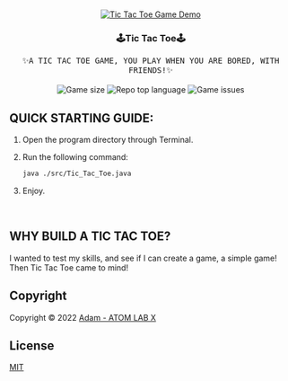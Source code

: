 <!-- PROJECT LOGO -->
<br />
<p align="center">
  <a href="https://github.com/AtomLabX/Tic_Tac_Toe_Game">
    <img src="Demo/TicTacToe_Demo.gif" alt="Tic Tac Toe Game Demo">
  </a>

  <h3 align="center">🕹Tic Tac Toe🕹</h3>

  <p align="center">
    <samp>✨A TIC TAC TOE GAME, YOU PLAY WHEN YOU ARE BORED, WITH FRIENDS!✨</samp>
    <br><br>
  <img alt="Game size" src="https://img.shields.io/github/repo-size/atomlabx/Tic_Tac_Toe_Game?color=blue&label=Game%20size&style=for-the-badge">
  <img alt="Repo top language" src="https://img.shields.io/github/languages/top/atomlabx/Tic_Tac_Toe_Game?color=important&style=for-the-badge">
  <img alt="Game issues" src="https://img.shields.io/bitbucket/issues-raw/atomlabx/Tic_Tac_Toe_Game?color=important&style=for-the-badge">
    </p>
    

## QUICK STARTING GUIDE:
1. Open the program directory through Terminal.
2. Run the following command:

    ```sh
    java ./src/Tic_Tac_Toe.java
    ```

3. Enjoy.
<br/>

## WHY BUILD A TIC TAC TOE?
I wanted to test my skills, and see if I can create a game, a simple game!<br>
Then Tic Tac Toe came to mind!
<br>

<!-- CONTRIBUTING GUIDELINES -->

<!-- LICENSE -->
## Copyright

Copyright © 2022 [Adam - ATOM LAB X](https://AtomLabX.Dev)

## License

[MIT](https://github.com/AtomLabX/Tic_Tac_Toe_Game/blob/main/LICENSE)
